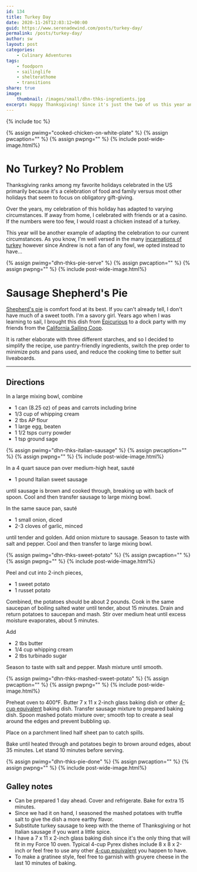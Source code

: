 ```yaml
---
id: 134
title: Turkey Day
date: 2020-11-26T12:03:12+00:00
guid: https://www.serenadewind.com/posts/turkey-day/
permalink: /posts/turkey-day/
author: sw
layout: post
categories:
    - Culinary Adventures
tags:
    - foodporn
    - sailinglife
    - shelterathome
    - transitions
share: true
image:
    thumbnail: /images/small/dhn-thks-ingredients.jpg 
excerpt: Happy Thanksgiving! Since it's just the two of us this year and we have a teeny, tiny Force 10 oven, it's time to get creative on how to cook a Thanksgiving dinner aboard. Here's what we decided to have.
---
```

{% include toc %}

{% assign pwimg="cooked-chicken-on-white-plate" %}
{% assign pwcaption="" %}
{% assign pwpng="" %}
{% include post-wide-image.html%}

# No Turkey? No Problem

Thanksgiving ranks among my favorite holidays celebrated in the US primarily because it's a celebration of food and family versus most other holidays that seem to focus on obligatory gift-giving. 

Over the years, my celebration of this holiday has adapted to varying circumstances. If away from home, I celebrated with friends or at a casino. If the numbers were too few, I would roast a chicken instead of a turkey.

This year will be another example of adapting the celebration to our current circumstances. As you know, I'm well versed in the many [incarnations of turkey](/posts/lifecycle-of-ingredients/) however since Andrew is not a fan of any fowl, we opted instead to have...

{% assign pwimg="dhn-thks-pie-serve" %}
{% assign pwcaption="" %}
{% assign pwpng="" %}
{% include post-wide-image.html%}

# Sausage Shepherd's Pie

[Shepherd's pie](https://en.wikipedia.org/wiki/Shepherd's_pie) is comfort food at its best. If you can't already tell, I don't have much of a sweet tooth. I'm a savory girl. Years ago when I was learning to sail, I brought this dish from [Epicurious](https://www.epicurious.com/recipes/food/views/sausage-shepherds-pie-with-sweet-potatoes-and-squash-5119) to a dock party with my friends from the [California Sailing Coop](http://www.californiasailingcoop.org/). 

It is rather elaborate with three different starches, and so I decided to simplify the recipe, use pantry-friendly ingredients, switch the prep order to minimize pots and pans used, and reduce the cooking time to better suit liveaboards.

---

## Directions 

In a large mixing bowl, combine 

 - 1 can (8.25 oz) of peas and carrots including brine 
 - 1/3 cup of whipping cream
 - 2 tbs AP flour
 - 1 large egg, beaten
 - 1 1/2 tsps curry powder
 - 1 tsp ground sage

{% assign pwimg="dhn-thks-italian-sausage" %}
{% assign pwcaption="" %}
{% assign pwpng="" %}
{% include post-wide-image.html%}

In a 4 quart sauce pan over medium-high heat, sauté 

 - 1 pound Italian sweet sausage

until sausage is brown and cooked through, breaking up with back of spoon. Cool and then transfer sausage to large mixing bowl. 

In the same sauce pan, sauté  

 - 1 small onion, diced
 - 2-3 cloves of garlic, minced

until tender and golden. Add onion mixture to sausage. Season to taste with salt and pepper. Cool and then transfer to large mixing bowl. 

{% assign pwimg="dhn-thks-sweet-potato" %}
{% assign pwcaption="" %}
{% assign pwpng="" %}
{% include post-wide-image.html%}

Peel and cut into 2-inch pieces,

 - 1 sweet potato
 - 1 russet potato

Combined, the potatoes should be about 2 pounds. Cook in the same saucepan of boiling salted water until tender, about 15 minutes. Drain and return potatoes to saucepan and mash. Stir over medium heat until excess moisture evaporates, about 5 minutes. 

Add 

 - 2 tbs butter 
 - 1/4 cup whipping cream
 - 2 tbs turbinado sugar 

Season to taste with salt and pepper. Mash mixture until smooth.

{% assign pwimg="dhn-thks-mashed-sweet-potato" %}
{% assign pwcaption="" %}
{% assign pwpng="" %}
{% include post-wide-image.html%}

Preheat oven to 400°F. Butter 7 x 11 x 2-inch glass baking dish or other [4-cup equivalent](https://whatscookingamerica.net/Q-A/bakingdish.htm) baking dish. Transfer sausage mixture to prepared baking dish. Spoon mashed potato mixture over; smooth top to create a seal around the edges and prevent bubbling up. 

Place on a parchment lined half sheet pan to catch spills.

Bake until heated through and potatoes begin to brown around edges, about 35 minutes. Let stand 10 minutes before serving.

{% assign pwimg="dhn-thks-pie-done" %}
{% assign pwcaption="" %}
{% assign pwpng="" %}
{% include post-wide-image.html%}

## Galley notes

 - Can be prepared 1 day ahead. Cover and refrigerate. Bake for extra 15 minutes.
 - Since we had it on hand, I seasoned the mashed potatoes with truffle salt to give the dish a more earthy flavor.
 - Substitute turkey sausage to keep with the theme of Thanksgiving or hot Italian sausage if you want a little spice.
 - I have a 7 x 11 x 2-inch glass baking dish since it's the only thing that will fit in my Force 10 oven. Typical 4-cup Pyrex dishes include 8 x 8 x 2-inch or feel free to use any other [4-cup equivalent](https://whatscookingamerica.net/Q-A/bakingdish.htm) you happen to have.
 - To make a gratinee style, feel free to garnish with gruyere cheese in the last 10 minutes of baking.


